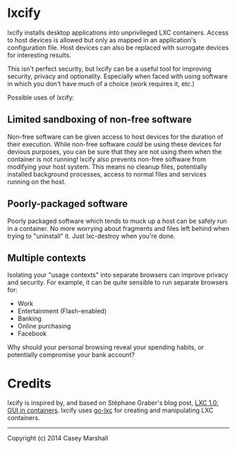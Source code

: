 # lxcify

lxcify installs desktop applications into unprivileged LXC containers. Access
to host devices is allowed but only as mapped in an application's configuration
file. Host devices can also be replaced with surrogate devices for interesting
results.

This isn't perfect security, but lxcify can be a useful tool for improving
security, privacy and optionality. Especially when faced with using software
in which you don't have much of a choice (work requires it, etc.)

Possible uses of lxcify:

## Limited sandboxing of non-free software

Non-free software can be given access to host devices for the duration of their
execution. While non-free software _could_ be using these devices for devious
purposes, you can be sure that they are not using them when the container is
not running! lxcify also prevents non-free software from modifying your host system.
This means no cleanup files, potentially installed background processes, access
to normal files and services running on the host.

## Poorly-packaged software

Poorly packaged software which tends to muck up a host can be safely run in a
container. No more worrying about fragments and files left behind when trying
to "uninstall" it. Just lxc-destroy when you're done.

## Multiple contexts

Isolating your "usage contexts" into separate browsers can improve privacy and
security. For example, it can be quite sensible to run separate browsers for:

* Work
* Entertainment (Flash-enabled)
* Banking
* Online purchasing
* Facebook

Why should your personal browsing reveal your spending habits, or potentially
compromise your bank account?

# Credits

lxcify is inspired by, and based on Stéphane Graber's blog post, [LXC 1.0: GUI in containers](https://www.stgraber.org/2014/02/09/lxc-1-0-gui-in-containers/). lxcify uses [go-lxc](https://gopkg.in/lxc/go-lxc.v1) for creating and manipulating LXC containers.

---

Copyright (c) 2014 Casey Marshall
